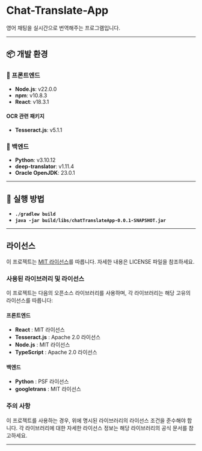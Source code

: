 # Chat-Translate-App

영어 채팅을 실시간으로 번역해주는 프로그램입니다.

---

## 📦 개발 환경

### 🔧 프론트엔드

- **Node.js**: v22.0.0
- **npm**: v10.8.3
- **React**: v18.3.1

#### OCR 관련 패키지
- **Tesseract.js**: v5.1.1

### 🔧 백엔드

- **Python**: v3.10.12
- **deep-translator**: v1.11.4
- **Oracle OpenJDK**: 23.0.1

---

## 🚀 실행 방법

- **`./gradlew build`**
- **`java -jar build/libs/chatTranslateApp-0.0.1-SNAPSHOT.jar`**

---

## 라이선스

이 프로젝트는 [MIT 라이선스](LICENSE)를 따릅니다. 자세한 내용은 LICENSE 파일을 참조하세요.

### 사용된 라이브러리 및 라이선스

이 프로젝트는 다음의 오픈소스 라이브러리를 사용하며, 각 라이브러리는 해당 고유의 라이선스를 따릅니다:

#### 프론트엔드
- **React** : MIT 라이선스
- **Tesseract.js** : Apache 2.0 라이선스
- **Node.js** : MIT 라이선스
- **TypeScript** : Apache 2.0 라이선스

#### 백엔드
- **Python** : PSF 라이선스
- **googletrans** : MIT 라이선스

### 주의 사항

이 프로젝트를 사용하는 경우, 위에 명시된 라이브러리의 라이선스 조건을 준수해야 합니다. 각 라이브러리에 대한 자세한 라이선스 정보는 해당 라이브러리의 공식 문서를 참고하세요.

---
